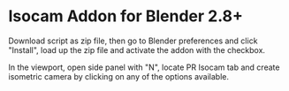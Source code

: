 # Isocam Addon for Blender 2.8+

Download script as zip file, then go to Blender preferences and click "Install", load up the zip file and activate the addon with the checkbox.

In the viewport, open side panel with "N", locate PR Isocam tab and create isometric camera by clicking on any of the options available.
